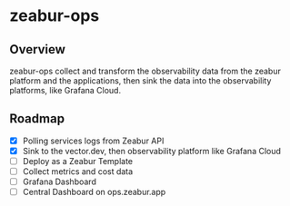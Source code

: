 # zeabur-ops

## Overview

zeabur-ops collect and transform the observability data from the zeabur platform and the applications, then sink the data into the observability platforms, like Grafana Cloud.

## Roadmap

- [x] Polling services logs from Zeabur API
- [x] Sink to the vector.dev, then observability platform like Grafana Cloud
- [ ] Deploy as a Zeabur Template
- [ ] Collect metrics and cost data
- [ ] Grafana Dashboard
- [ ] Central Dashboard on ops.zeabur.app
